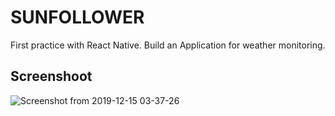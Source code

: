 # SUNFOLLOWER
First practice with React Native. Build an Application for weather monitoring.

## Screenshoot
![Screenshot from 2019-12-15 03-37-26](https://user-images.githubusercontent.com/9511668/70854295-55dec780-1eec-11ea-815b-906d7083fb77.png)
